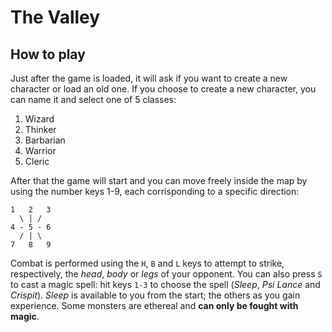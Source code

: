 # The Valley

## How to play
Just after the game is loaded, it will ask if you want to create a new character or load an old one. If you choose to create a new character, you can name it and select one of 5 classes:
1. Wizard
2. Thinker
3. Barbarian
4. Warrior
5. Cleric

After that the game will start and you can move freely inside the map by using the number keys 1-9, each corrisponding to a specific direction:

    1   2   3
      \ | /
    4 - 5 - 6
      / | \
    7   8   9

Combat is performed using the `H`, `B` and `L` keys to attempt to strike, respectively, the *head*, *body* or *legs* of your opponent. You can also press `S` to cast a magic spell: hit keys `1-3` to choose the spell (*Sleep*, *Psi Lance* and *Crispit*). *Sleep* is available to you from the start; the others as you gain experience. Some monsters are ethereal and **can only be fought with magic**.

